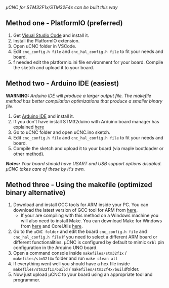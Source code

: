_µCNC for STM32F1x/STM32F4x can be built this way_

## Method one - PlatformIO (preferred)

1. Get [Visual Studio Code](https://code.visualstudio.com/download) and install it.
2. Install the PlatformIO extension.
3. Open uCNC folder in VSCode.
4. Edit ```cnc_config.h file``` and ```cnc_hal_config.h file``` to fit your needs and board.
5. f needed edit the platformio.ini file environment for your board. Compile the sketch and upload it to your board.

## Method two - Arduino IDE (easiest)
**WARNING:** _Arduino IDE will produce a larger output file. The makefile method has better compilation optimizations that produce a smaller binary file._

1. Get [Arduino IDE](https://www.arduino.cc/en/software) and install it.
2. If you don't have install STM32duino with Arduino board manager has explained [here](https://github.com/stm32duino/wiki/wiki/Getting-Started)
3. Go to uCNC folder and open uCNC.ino sketch.
4. Edit ```cnc_config.h file``` and ```cnc_hal_config.h file``` to fit your needs and board.
5. Compile the sketch and upload it to your board (via maple bootloader or other method).

_**Notes:** Your board should have USART and USB support options disabled. µCNC takes care of these by it's own._

## Method three - Using the makefile (optimized binary alternative)

1. Download and install GCC tools for ARM inside your PC. You can download the latest version of GCC tool for ARM from [here](https://developer.arm.com/tools-and-software/open-source-software/developer-tools/gnu-toolchain/gnu-rm/downloads).
   * If your are compiling with this method on a Windows machine you will also need to install Make. You can download Make for Windows from [here](http://gnuwin32.sourceforge.net/packages/make.htm) and CoreUtils [here](http://gnuwin32.sourceforge.net/packages/coreutils.htm).
2. Go to the ```uCNC folder``` and edit the board ```cnc_config.h file``` and ```cnc_hal_config.h file``` if you need to select a different ARM board or different functionalities. µCNC is configured by default to mimic ```Grbl``` pin configuration in the Arduino UNO board.
3. Open a command console inside ```makefiles/stm32f1x``` / ```makefiles/stm32f4x``` folder and run ```make clean all```
4. If everything went well you should have a hex file inside ```makefiles/stm32f1x/build``` / ```makefiles/stm32f4x/build```folder.
5. Now just upload µCNC to your board using an appropriate tool and programmer.
